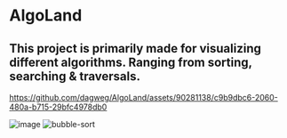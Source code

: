 # AlgoLand
## This project is primarily made for visualizing different algorithms. Ranging from sorting, searching & traversals.


https://github.com/dagweg/AlgoLand/assets/90281138/c9b9dbc6-2060-480a-b715-29bfc4978db0


![image](https://github.com/dagweg/unity/assets/90281138/a246cda6-79a1-4f48-91d2-f980e73f4255)
![bubble-sort](https://github.com/dagweg/unity/assets/90281138/c9a2334b-b049-424a-a424-549c51271d3b)
